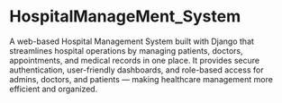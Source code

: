# HospitalManageMent_System
A web-based Hospital Management System built with Django that streamlines hospital operations by managing patients, doctors, appointments, and medical records in one place. It provides secure authentication, user-friendly dashboards, and role-based access for admins, doctors, and patients — making healthcare management more efficient and organized.
